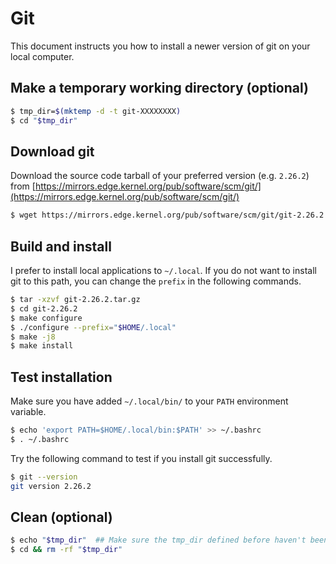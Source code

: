 # Git

This document instructs you how to install a newer version of git on your local computer.

## Make a temporary working directory (optional)

```sh
$ tmp_dir=$(mktemp -d -t git-XXXXXXXX)
$ cd "$tmp_dir"
```

## Download git

Download the source code tarball of your preferred version (e.g. `2.26.2`)
from [https://mirrors.edge.kernel.org/pub/software/scm/git/](https://mirrors.edge.kernel.org/pub/software/scm/git/)

```sh
$ wget https://mirrors.edge.kernel.org/pub/software/scm/git/git-2.26.2.tar.gz
```

## Build and install

I prefer to install local applications to `~/.local`.
If you do not want to install git to this path,
you can change the `prefix` in the following commands.

```sh
$ tar -xzvf git-2.26.2.tar.gz
$ cd git-2.26.2
$ make configure
$ ./configure --prefix="$HOME/.local"
$ make -j8
$ make install
```

## Test installation

Make sure you have added `~/.local/bin/` to your `PATH` environment variable.

```sh
$ echo 'export PATH=$HOME/.local/bin:$PATH' >> ~/.bashrc
$ . ~/.bashrc
```

Try the following command to test if you install git successfully.

```sh
$ git --version
git version 2.26.2
```

## Clean (optional)

```sh
$ echo "$tmp_dir"  ## Make sure the tmp_dir defined before haven't been modified
$ cd && rm -rf "$tmp_dir"
```
